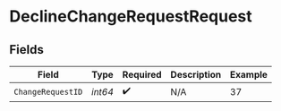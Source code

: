 # DeclineChangeRequestRequest


## Fields

| Field              | Type               | Required           | Description        | Example            |
| ------------------ | ------------------ | ------------------ | ------------------ | ------------------ |
| `ChangeRequestID`  | *int64*            | :heavy_check_mark: | N/A                | 37                 |